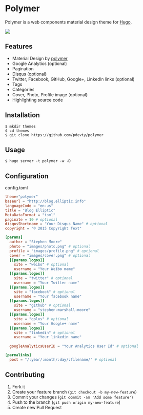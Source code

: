 # Polymer

Polymer is a web components material design theme for [Hugo](http://gohugo.io/).

![](https://github.com/pdevty/polymer/blob/master/images/tn.png)

## Features

- Material Design by [polymer](https://www.polymer-project.org/1.0/)
- Google Analytics (optional)
- Pagination
- Disqus (optional)
- Twitter, Facebook, GitHub, Google+, LinkedIn links (optional)
- Tags
- Categories
- Cover, Photo, Profile image (optional)
- Highlighting source code

## Installation

```shell
$ mkdir themes
$ cd themes
$ git clone https://github.com/pdevty/polymer
```

## Usage

```shell
$ hugo server -t polymer -w -D
```

## Configuration

config.toml

```toml
theme="polymer"
baseurl = "http://blog.elliptic.info"
languageCode = "en-us"
title = "Blog Elliptic"
MetaDataFormat = "toml"
paginate = 10 # optional
disqusShortname = "Your Disqus Name" # optional
copyright = "© 2015 Copyright Text"

[params]
  author = "Stephen Moore"
  photo = "images/photo.png" # optional
  profile = "images/profile.png" # optional
  cover = "images/cover.png" # optional
  [[params.logos]]
    site = "weibo" # optional
	username = "Your Weibo name"
  [[params.logos]]
    site = "twitter" # optional
	username = "Your Twitter name"
  [[params.logos]]
    site = "facebook" # optional
	username = "Your facebook name"
  [[params.logos]]
    site = "github" # optional
	username = "stephen-marshall-moore"
  [[params.logos]]
    site = "gplus" # optional
	username = "Your Google+ name"
  [[params.logos]]
    site = "linkedin" # optional
	username = "Your linkedin name"
	
  googleAnalyticsUserID = "Your Analytics User Id" # optional

[permalinks]
  post = "/:year/:month/:day/:filename/" # optional
```

## Contributing

1. Fork it
2. Create your feature branch (`git checkout -b my-new-feature`)
3. Commit your changes (`git commit -am 'Add some feature'`)
4. Push to the branch (`git push origin my-new-feature`)
5. Create new Pull Request
